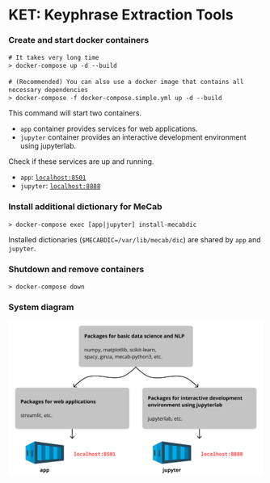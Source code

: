 # KET: Keyphrase Extraction Tools

### Create and start docker containers

```shell
# It takes very long time
> docker-compose up -d --build

# (Recommended) You can also use a docker image that contains all necessary dependencies
> docker-compose -f docker-compose.simple.yml up -d --build
```

This command will start two containers.

- `app` container provides services for web applications.
- `jupyter` container provides an interactive development environment using jupyterlab.

Check if these services are up and running.
- `app`: [`localhost:8501`](localhost:8501)
- `jupyter`: [`localhost:8888`](localhost:8888)

### Install additional dictionary for MeCab

```shell
> docker-compose exec [app|jupyter] install-mecabdic
```

Installed dictionaries (`$MECABDIC=/var/lib/mecab/dic`) are shared by `app` and `jupyter`.

### Shutdown and remove containers

```shell
> docker-compose down
```

### System diagram
![System diagram](assets/sytem-diagram.png)